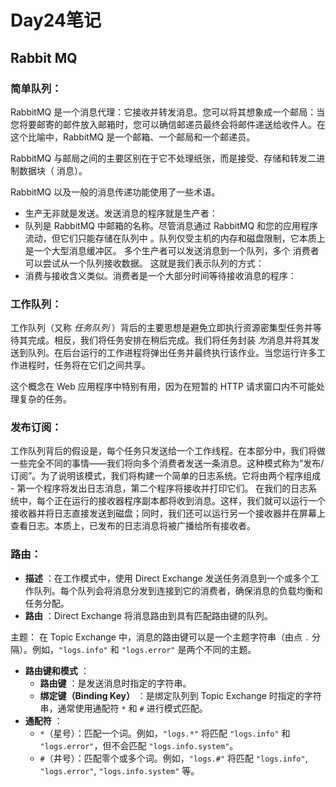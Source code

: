 # Day24笔记

## Rabbit MQ

### 简单队列：

RabbitMQ 是一个消息代理：它接收并转发消息。您可以将其想象成一个邮局：当您将要邮寄的邮件放入邮箱时，您可以确信邮递员最终会将邮件递送给收件人。在这个比喻中，RabbitMQ 是一个邮箱、一个邮局和一个邮递员。

RabbitMQ 与邮局之间的主要区别在于它不处理纸张，而是接受、存储和转发二进制数据块（ 消息）。

RabbitMQ 以及一般的消息传递功能使用了一些术语。

* 生产无非就是发送。发送消息的程序就是生产者：
* 队列是 RabbitMQ 中邮箱的名称。尽管消息通过 RabbitMQ 和您的应用程序流动，但它们只能存储在队列中  。队列仅受主机的内存和磁盘限制，它本质上是一个大型消息缓冲区。
  多个生产者可以发送消息到一个队列，多个 消费者可以尝试从一个队列接收数据。
  这就是我们表示队列的方式：
* 消费与接收含义类似。消费者是一个大部分时间等待接收消息的程序：

### 工作队列：

工作队列（又称 *任务队列* ）背后的主要思想是避免立即执行资源密集型任务并等待其完成。相反，我们将任务安排在稍后完成。我们将任务封装 *为*消息并将其发送到队列。在后台运行的工作进程将弹出任务并最终执行该作业。当您运行许多工作进程时，任务将在它们之间共享。

这个概念在 Web 应用程序中特别有用，因为在短暂的 HTTP 请求窗口内不可能处理复杂的任务。

### 发布订阅：

工作队列背后的假设是，每个任务只发送给一个工作线程。在本部分中，我们将做一些完全不同的事情——我们将向多个消费者发送一条消息。这种模式称为“发布/订阅”。为了说明该模式，我们将构建一个简单的日志系统。它将由两个程序组成 - 第一个程序将发出日志消息，第二个程序将接收并打印它们。
在我们的日志系统中，每个正在运行的接收器程序副本都将收到消息。这样，我们就可以运行一个接收器并将日志直接发送到磁盘；同时，我们还可以运行另一个接收器并在屏幕上查看日志。本质上，已发布的日志消息将被广播给所有接收者。

### 路由：

* **描述** ：在工作模式中，使用 Direct Exchange 发送任务消息到一个或多个工作队列。每个队列会将消息分发到连接到它的消费者，确保消息的负载均衡和任务分配。
* **路由** ：Direct Exchange 将消息路由到具有匹配路由键的队列。

主题：
在 Topic Exchange 中，消息的路由键可以是一个主题字符串（由点 `.` 分隔）。例如，`"logs.info"` 和 `"logs.error"` 是两个不同的主题。

* **路由键和模式** ：
  * **路由键** ：是发送消息时指定的字符串。
  * **绑定键（Binding Key）** ：是绑定队列到 Topic Exchange 时指定的字符串，通常使用通配符 `*` 和 `#` 进行模式匹配。
* **通配符** ：
  * `*`（星号）：匹配一个词。例如，`"logs.*"` 将匹配 `"logs.info"` 和 `"logs.error"`，但不会匹配 `"logs.info.system"`。
  * `#`（井号）：匹配零个或多个词。例如，`"logs.#"` 将匹配 `"logs.info"`, `"logs.error"`, `"logs.info.system"` 等。



